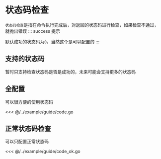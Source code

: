 # 状态码检查

`状态码检查`是指在命令执行完成后，对返回的状态码进行检查，如果检查不通过，就抛出错误
::: success 提示

默认成功的状态码为`0`，当然这个是可以配置的
:::

## 支持的状态码

暂时只支持检查状态码是否是成功的，未来可能会支持更多的状态码

## 全配置

可以很方便的使用状态码

<<< @/../example/guide/code.go

## 正常状态码检查

可以只配置正常状态码

<<< @/../example/guide/code_ok.go
